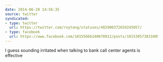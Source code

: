 ```yaml
---
date: 2014-06-28 14:56:35
source: twitter
syndicated:
- type: twitter
  url: https://twitter.com/roytang/statuses/482900372659245057/
- type: facebook
  url: https://www.facebook.com/10155666240078912/posts/10153057383108912
---
```


I guess sounding irritated when talking to bank call center agents is effective